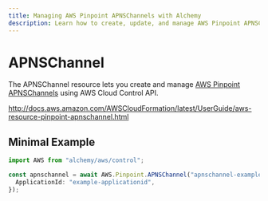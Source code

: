 ```yaml
---
title: Managing AWS Pinpoint APNSChannels with Alchemy
description: Learn how to create, update, and manage AWS Pinpoint APNSChannels using Alchemy Cloud Control.
---
```


# APNSChannel

The APNSChannel resource lets you create and manage [AWS Pinpoint APNSChannels](https://docs.aws.amazon.com/pinpoint/latest/userguide/) using AWS Cloud Control API.

http://docs.aws.amazon.com/AWSCloudFormation/latest/UserGuide/aws-resource-pinpoint-apnschannel.html

## Minimal Example

```ts
import AWS from "alchemy/aws/control";

const apnschannel = await AWS.Pinpoint.APNSChannel("apnschannel-example", {
  ApplicationId: "example-applicationid",
});
```

